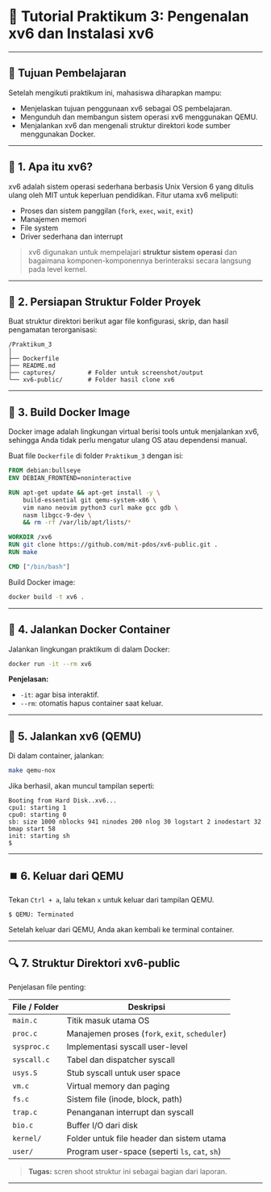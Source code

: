 
# 📘 Tutorial Praktikum 3: Pengenalan xv6 dan Instalasi xv6

---

## 🎯 **Tujuan Pembelajaran**

Setelah mengikuti praktikum ini, mahasiswa diharapkan mampu:

- Menjelaskan tujuan penggunaan xv6 sebagai OS pembelajaran.
- Mengunduh dan membangun sistem operasi xv6 menggunakan QEMU.
- Menjalankan xv6 dan mengenali struktur direktori kode sumber menggunakan Docker.

---
## 🧩 **1. Apa itu xv6?**

xv6 adalah sistem operasi sederhana berbasis Unix Version 6 yang ditulis ulang oleh MIT untuk keperluan pendidikan. Fitur utama xv6 meliputi:

- Proses dan sistem panggilan (`fork`, `exec`, `wait`, `exit`)
- Manajemen memori
- File system
- Driver sederhana dan interrupt

> xv6 digunakan untuk mempelajari **struktur sistem operasi** dan bagaimana komponen-komponennya berinteraksi secara langsung pada level kernel.

---

## 📁 **2. Persiapan Struktur Folder Proyek**

Buat struktur direktori berikut agar file konfigurasi, skrip, dan hasil pengamatan terorganisasi:

```
/Praktikum_3
│
├── Dockerfile
├── README.md 
├── captures/         # Folder untuk screenshot/output
└── xv6-public/       # Folder hasil clone xv6
```

---

## 🐳 **3. Build Docker Image**

Docker image adalah lingkungan virtual berisi tools untuk menjalankan xv6, sehingga Anda tidak perlu mengatur ulang OS atau dependensi manual.

Buat file `Dockerfile` di folder `Praktikum_3` dengan isi:

```dockerfile
FROM debian:bullseye
ENV DEBIAN_FRONTEND=noninteractive

RUN apt-get update && apt-get install -y \
    build-essential git qemu-system-x86 \
    vim nano neovim python3 curl make gcc gdb \
    nasm libgcc-9-dev \
    && rm -rf /var/lib/apt/lists/*

WORKDIR /xv6
RUN git clone https://github.com/mit-pdos/xv6-public.git .
RUN make

CMD ["/bin/bash"]
```

Build Docker image:
```bash
docker build -t xv6 .
```

---

## 🚀 **4. Jalankan Docker Container**

Jalankan lingkungan praktikum di dalam Docker:

```bash
docker run -it --rm xv6
```
**Penjelasan:**
- `-it`: agar bisa interaktif.
- `--rm`: otomatis hapus container saat keluar.

---

## 🔁 **5. Jalankan xv6 (QEMU)**

Di dalam container, jalankan:

```bash
make qemu-nox
```

Jika berhasil, akan muncul tampilan seperti:
```
Booting from Hard Disk..xv6...
cpu1: starting 1
cpu0: starting 0
sb: size 1000 nblocks 941 ninodes 200 nlog 30 logstart 2 inodestart 32 bmap start 58
init: starting sh
$ 
```

---

## ⏹️ **6. Keluar dari QEMU**

Tekan `Ctrl + a`, lalu tekan `x` untuk keluar dari tampilan QEMU.

```
$ QEMU: Terminated
```
Setelah keluar dari QEMU, Anda akan kembali ke terminal container.

---

## 🔍 **7. Struktur Direktori xv6-public**

Penjelasan file penting:

| File / Folder | Deskripsi                                      |
| ------------- | ---------------------------------------------- |
| `main.c`      | Titik masuk utama OS                           |
| `proc.c`      | Manajemen proses (`fork`, `exit`, `scheduler`) |
| `sysproc.c`   | Implementasi syscall user-level                |
| `syscall.c`   | Tabel dan dispatcher syscall                   |
| `usys.S`      | Stub syscall untuk user space                  |
| `vm.c`        | Virtual memory dan paging                      |
| `fs.c`        | Sistem file (inode, block, path)               |
| `trap.c`      | Penanganan interrupt dan syscall               |
| `bio.c`       | Buffer I/O dari disk                           |
| `kernel/`     | Folder untuk file header dan sistem utama      |
| `user/`       | Program user-space (seperti `ls`, `cat`, `sh`) |

> **Tugas:** scren shoot struktur ini sebagai bagian dari laporan.

---
